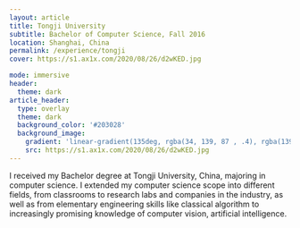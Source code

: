 ```yaml
---
layout: article
title: Tongji University
subtitle: Bachelor of Computer Science, Fall 2016
location: Shanghai, China
permalink: /experience/tongji
cover: https://s1.ax1x.com/2020/08/26/d2wKED.jpg

mode: immersive
header:
  theme: dark
article_header:
  type: overlay
  theme: dark
  background_color: '#203028'
  background_image:
    gradient: 'linear-gradient(135deg, rgba(34, 139, 87 , .4), rgba(139, 34, 139, .4))'
    src: https://s1.ax1x.com/2020/08/26/d2wKED.jpg
---
```


I received my Bachelor degree at Tongji University, China, majoring in computer science. I extended my computer science scope into different fields, from classrooms to research labs and companies in the industry, as well as from elementary engineering skills like classical algorithm to increasingly promising knowledge of computer vision, artificial intelligence. 

<!--more-->
